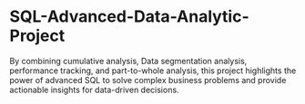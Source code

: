 # SQL-Advanced-Data-Analytic-Project
By combining cumulative analysis, Data segmentation analysis, performance tracking, and part-to-whole analysis, this project highlights the power of advanced SQL to solve complex business problems and provide actionable insights for data-driven decisions.
